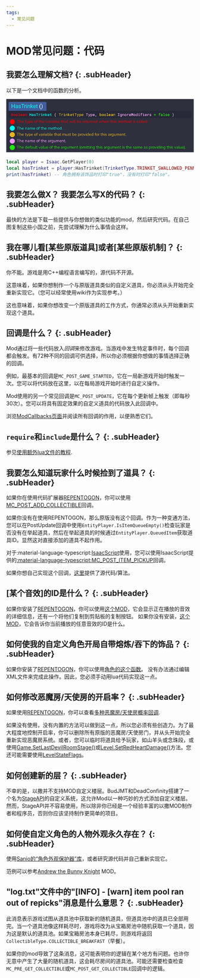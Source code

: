 ```yaml
---
tags:
  - 常见问题
---
```


# MOD常见问题：代码

## 我要怎么理解文档?</span> {: .subHeader}

以下是一个文档中的函数的分析。

![img](../images/docs_reading_guide.png)

```lua
local player = Isaac.GetPlayer(0)
local hasTrinket = player:HasTrinket(TrinketType.TRINKET_SWALLOWED_PENNY) -- 注意，第二个参数是可选的，默认值在等号后面。
print(hasTrinket) -- 角色拥有该饰品时打印"true"，没有时打印"false"。
```

## 我要怎么做X？ 我要怎么写X的代码？ {: .subHeader}

最快的方法是下载一些提供与你想做的类似功能的mod，然后研究代码。在自己图复制这些小国之前，先尝试理解为什么事情会这样。

## 我在哪儿看[某些原版道具]或者[某些原版机制]？ {: .subHeader}

你不能。游戏是用C++编程语言编写的，源代码不开源。

这意味着，如果你想制作一个与原版道具类似的自定义道具，你必须从头开始完全重新实现它。（您可以经常使用wiki作为实现参考。）

这也意味着，如果你想改变一个原版道具的工作方式，你通常必须从头开始重新实现这个道具。

## 回调是什么？ {: .subHeader}

Mod通过将一些代码放入*回调*来修改游戏。当游戏中发生特定事件时，每个回调都会触发。有72种不同的回调可供选择，所以你必须根据你想做的事情选择正确的回调。

例如，最基本的回调是`MC_POST_GAME_STARTED`，它在一局新游戏开始时触发一次。您可以将代码放在这里，以在每局游戏开始时进行自定义操作。

Mod使用的另一个常见回调是`MC_POST_UPDATE`，它在每个更新帧上触发（即每秒30次）。您可以将具有固定效果的自定义道具的代码放入此回调中。

浏览[ModCallbacks页面](../enums/ModCallbacks.md)并阅读所有回调的作用，以便熟悉它们。

## `require`和`include`是什么？ {: .subHeader}

参见[使用额外lua文件的教程](../tutorials/Using-Additional-Lua-Files.md).

## 我要怎么知道玩家什么时候捡到了道具？ {: .subHeader}

如果你在使用代码扩展器[REPENTOGON](https://repentogon.com/)，你可以使用[MC_POST_ADD_COLLECTIBLE](https://repentogon.com/enums/ModCallbacks.html#mc_post_add_collectible)回调。

如果你没有在使用REPENTOGON，那么原版没有这个回调。作为一种变通方法，您可以在PostUpdate回调中使用`EntityPlayer.IsItemQueueEmpty()`检查玩家是否没有在举起道具，然后在举起道具的时候通过`EntityPlayer.QueuedItem`获取道具ID。显然这对直接添加的道具不起作用。

对于:material-language-typescript:[IsaacScript](https://isaacscript.github.io/)使用，您可以使用IsaacScript提供的[:material-language-typescript:MC_POST_ITEM_PICKUP](https://isaacscript.github.io/docs/function-signatures-custom#mc_post_item_pickup)回调。

如果你想自己实现这个回调，[这里](https://github.com/IsaacScript/isaacscript-common/blob/main/src/callbacks/itemPickup.ts)提供了源代码/算法。

## [某个音效]的ID是什么？ {: .subHeader}

如果你安装了[REPENTOGON](https://repentogon.com/)，你可以使用[这个MOD](https://steamcommunity.com/sharedfiles/filedetails/?id=3190950157)，它会显示正在播放的音效的详细信息，还有一个将他们复制到剪贴板的复制按钮。
如果你没有安装，[这个MOD](misc/sounds-display.lua)，它会告诉你当前播放的任意音效的ID是什么。


## 如何使我的自定义角色开局自带熔炼/吞下的饰品？ {: .subHeader}

如果你安装了[REPENTOGON](https://repentogon.com/)，你可以使用[角色的这个函数](https://repentogon.com/EntityPlayer.html?h=add#addsmeltedtrinket)。
没有办法通过编辑XML文件来完成此操作。因此，您必须手动用lua代码实现这一点。


## 如何修改恶魔房/天使房的开启率？ {: .subHeader}

如果使用[REPENTOGON](https://repentogon.com)，你可以查看[多种恶魔房/天使房概率回调](https://repentogon.com/examples/DealChance.html).

如果没有使用，没有内置的方法可以做到这一点，所以您必须有些创造力。为了最大程度地控制开启率，你可以删除所有原版的恶魔房/天使房门，并从头开始完全重新实现恶魔房系统。或者，您可以临时将道具给予玩家，如山羊头或念珠段，或使用[Game.SetLastDevilRoomStage()](../Level.md#setlastdevilroomstage)或[Level.SetRedHeartDamage()](../Level.md#setredheartdamage)方法。您还可能需要使用[LevelStateFlags](../enums/LevelStateFlag.md)。

## 如何创建新的层？ {: .subHeader}

不幸的是，以撒并不支持MOD自定义楼层。BudJMT和DeadConfinity搭建了一个名为[StageAPI](https://github.com/Meowlala/BOIStageAPI15)的自定义系统，这允许Mod以一种巧妙的方式添加自定义楼层。然而，StageAPI并不容易使用，所以除非你已经是一个经验丰富的以撒MOD制作者和程序员，否则你应该坚持制作更简单的项目。

## 如何使自定义角色的人物外观永久存在？ {: .subHeader}

使用[Sanio的“角色外观保护器”库](https://steamcommunity.com/sharedfiles/filedetails/?id=2541362255)，或者研究源代码并自己重新实现它。

范例可以参考[Andrew the Bunny Knight](https://steamcommunity.com/sharedfiles/filedetails/?id=2531089854) MOD。

## "log.txt"文件中的"[INFO] - [warn] item pool ran out of repicks"消息是什么意思？ {: .subHeader}

此消息表示游戏试图从道具池中获取新的随机道具，但道具池中的道具已全部用完。当一个道具池像这样耗尽时，游戏将改为从宝箱房池中随机获取一个道具，因为这是默认的道具池。如果宝箱房池本身已耗尽，则游戏将返回`CollectibleType.COLLECTIBLE_BREAKFAST`（早餐）。

如果你的mod导致了这条消息，这可能表明你的逻辑在某个地方有问题。也许你无意中产生了大量的随机道具，这会耗尽房间的道具池。可能还需要检查检查`MC_PRE_GET_COLLECTIBLE`或`MC_POST_GET_COLLECTIBLE`回调中的逻辑。